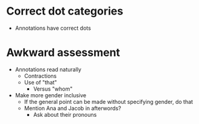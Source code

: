 # Correct dot categories
* Annotations have correct dots

# Awkward assessment
* Annotations read naturally
    * Contractions
    * Use of "that"
        * Versus "whom"
* Make more gender inclusive
    * If the general point can be made without specifying gender, do that
    * Mention Ana and Jacob in afterwords?
        * Ask about their pronouns
